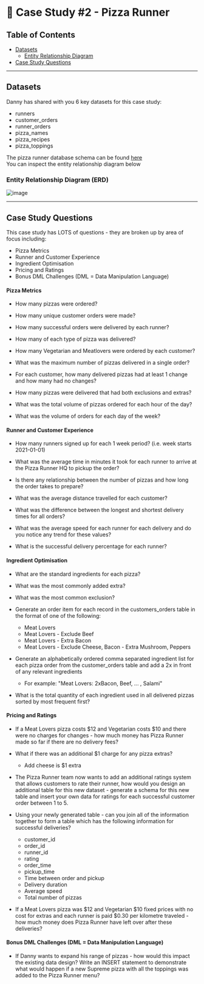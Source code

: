 # 🍕 **Case Study #2 - Pizza Runner**

## **Table of Contents**
- [Datasets](https://github.com/Ayo-G/Danny-Ma-Sql-Challenge/tree/main/Case%20Study%20%232%20-%20Pizza%20Runner#datasets)
  - [Entity Relationship Diagram](https://github.com/Ayo-G/Danny-Ma-Sql-Challenge/tree/main/Case%20Study%20%232%20-%20Pizza%20Runner#entity-relationship-diagram-erd)
- [Case Study Questions](https://github.com/Ayo-G/Danny-Ma-Sql-Challenge/tree/main/Case%20Study%20%232%20-%20Pizza%20Runner#case-study-questions)

---------------------------------

## **Datasets**
Danny has shared with you 6 key datasets for this case study:
- runners
- customer_orders
- runner_orders
- pizza_names
- pizza_recipes
- pizza_toppings

The pizza runner database schema can be found [here](https://github.com/Ayo-G/Danny-Ma-Sql-Challenge/blob/main/Case%20Study%20%232%20-%20Pizza%20Runner/datasets/case-study-2-schema.sql) <br>
You can inspect the entity relationship diagram below
  ### **Entity Relationship Diagram (ERD)**
  
![image](https://user-images.githubusercontent.com/110608447/216816461-362f96c8-dae6-4d8f-bfa0-f8650e3532be.png)
 
---------------------------------

## **Case Study Questions**
This case study has LOTS of questions - they are broken up by area of focus including:

- Pizza Metrics
- Runner and Customer Experience
- Ingredient Optimisation
- Pricing and Ratings
- Bonus DML Challenges (DML = Data Manipulation Language)

#### **Pizza Metrics**
- How many pizzas were ordered?

- How many unique customer orders were made?

- How many successful orders were delivered by each runner?

- How many of each type of pizza was delivered?

- How many Vegetarian and Meatlovers were ordered by each customer?

- What was the maximum number of pizzas delivered in a single order?

- For each customer, how many delivered pizzas had at least 1 change and how many had no changes?

- How many pizzas were delivered that had both exclusions and extras?

- What was the total volume of pizzas ordered for each hour of the day?

- What was the volume of orders for each day of the week?

#### **Runner and Customer Experience**
- How many runners signed up for each 1 week period? (i.e. week starts 2021-01-01)

- What was the average time in minutes it took for each runner to arrive at the Pizza Runner HQ to pickup the order?

- Is there any relationship between the number of pizzas and how long the order takes to prepare?

- What was the average distance travelled for each customer?

- What was the difference between the longest and shortest delivery times for all orders?

- What was the average speed for each runner for each delivery and do you notice any trend for these values?

- What is the successful delivery percentage for each runner?

#### **Ingredient Optimisation**
- What are the standard ingredients for each pizza?

- What was the most commonly added extra?

- What was the most common exclusion?

- Generate an order item for each record in the customers_orders table in the format of one of the following:
    - Meat Lovers
    - Meat Lovers - Exclude Beef
    - Meat Lovers - Extra Bacon
    - Meat Lovers - Exclude Cheese, Bacon - Extra Mushroom, Peppers

- Generate an alphabetically ordered comma separated ingredient list for each pizza order from the customer_orders table and add a 2x in front of any relevant ingredients
    - For example: "Meat Lovers: 2xBacon, Beef, ... , Salami"
    
- What is the total quantity of each ingredient used in all delivered pizzas sorted by most frequent first?

#### **Pricing and Ratings**
- If a Meat Lovers pizza costs $12 and Vegetarian costs $10 and there were no charges for changes - how much money has Pizza Runner made so far if there are no delivery fees?

- What if there was an additional $1 charge for any pizza extras?
    - Add cheese is $1 extra

- The Pizza Runner team now wants to add an additional ratings system that allows customers to rate their runner, how would you design an additional table for this new dataset - generate a schema for this new table and insert your own data for ratings for each successful customer order between 1 to 5.

- Using your newly generated table - can you join all of the information together to form a table which has the following information for successful deliveries?
    - customer_id
    - order_id
    - runner_id
    - rating
    - order_time
    - pickup_time
    - Time between order and pickup
    - Delivery duration
    - Average speed
    - Total number of pizzas

- If a Meat Lovers pizza was $12 and Vegetarian $10 fixed prices with no cost for extras and each runner is paid $0.30 per kilometre traveled - how much money does Pizza Runner have left over after these deliveries?

#### **Bonus DML Challenges (DML = Data Manipulation Language)**
- If Danny wants to expand his range of pizzas - how would this impact the existing data design? Write an INSERT statement to demonstrate what would happen if a new Supreme pizza with all the toppings was added to the Pizza Runner menu?
